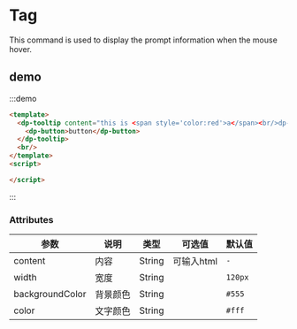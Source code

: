# Tag

This command is used to display the prompt information when the mouse hover.

## demo

:::demo 

```html
<template>
  <dp-tooltip content="this is <span style='color:red'>a</span><br/>dp-button" width="200px">
    <dp-button>button</dp-button>
  </dp-tooltip>
  <br/>
</template>
<script>

</script>
```

:::

### Attributes

| 参数    | 说明           | 类型    | 可选值                                              | 默认值 |
| ------- | -------------- | ------- | ---------------------------------------------------- | --------- |
| content    | 内容           | String  |   可输入html              | `-` |
| width   | 宽度           | String  |                                    |`120px`|
| backgroundColor    | 背景颜色           | String  |                             |`#555`|
| color    | 文字颜色           | String  |                             |`#fff`|

